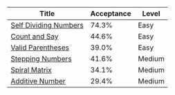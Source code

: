 | Title                                                                        | Acceptance   | Level   |
|------------------------------------------------------------------------------|--------------|---------|
| [Self Dividing Numbers](https://leetcode.com/problems/self-dividing-numbers) | 74.3%        | Easy    |
| [Count and Say](https://leetcode.com/problems/count-and-say)                 | 44.6%        | Easy    |
| [Valid Parentheses](https://leetcode.com/problems/valid-parentheses)         | 39.0%        | Easy    |
| [Stepping Numbers](https://leetcode.com/problems/stepping-numbers)           | 41.6%        | Medium  |
| [Spiral Matrix](https://leetcode.com/problems/spiral-matrix)                 | 34.1%        | Medium  |
| [Additive Number](https://leetcode.com/problems/additive-number)             | 29.4%        | Medium  |